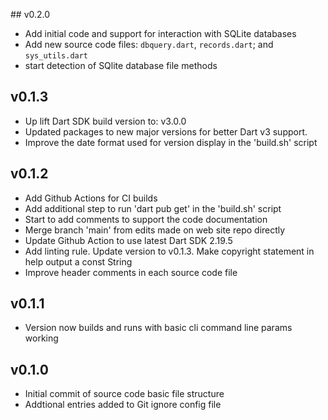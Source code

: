 ## v0.2.0
- Add initial code and support for interaction with SQLite databases
- Add new source code files: `dbquery.dart`, `records.dart`; and `sys_utils.dart`
- start detection of SQlite database file methods

## v0.1.3
- Up lift Dart SDK build version to: v3.0.0
- Updated packages to new major versions for better Dart v3 support.
- Improve the date format used for version display in the 'build.sh' script

## v0.1.2
- Add Github Actions for CI builds
- Add additional step to run 'dart pub get' in the 'build.sh' script
- Start to add comments to support the code documentation
- Merge branch 'main' from edits made on web site repo directly
- Update Github Action to use latest Dart SDK 2.19.5
- Add linting rule. Update version to v0.1.3. Make copyright statement in help output a const String
- Improve header comments in each source code file

## v0.1.1
- Version now builds and runs with basic cli command line params working

## v0.1.0
- Initial commit of source code basic file structure
- Addtional entries added to Git ignore config file
